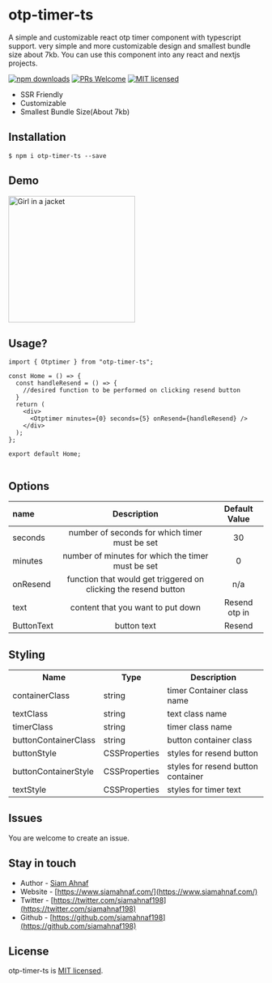 # otp-timer-ts

A simple and customizable react otp timer component with typescript support. very simple and more customizable design and smallest bundle size about 7kb. You can use this component into any react and nextjs projects.

[![npm downloads](https://cdn.jsdelivr.net/gh/siamahnaf198/react-simple-phone-input@main/assets/downloads.svg)](https://www.npmjs.com/package/otp-timer-ts)
[![PRs Welcome](https://cdn.jsdelivr.net/gh/siamahnaf198/react-simple-phone-input@main/assets/prs-welcome.svg)](https://github.com/siamahnaf198/otp-timer-ts)
[![MIT licensed](https://cdn.jsdelivr.net/gh/siamahnaf198/react-simple-phone-input@main/assets/license.svg)](https://github.com/siamahnaf198/otp-timer-ts/blob/main/LICENSE)

- SSR Friendly
- Customizable
- Smallest Bundle Size(About 7kb)


## Installation

```shell-script
$ npm i otp-timer-ts --save
```

## Demo

<img src="https://res.cloudinary.com/dub0dpenl/image/upload/v1672334376/otp-timer-ts_f8ebe8.gif" alt="Girl in a jacket" width="250">

## Usage?

```
import { Otptimer } from "otp-timer-ts";

const Home = () => {
  const handleResend = () => {
    //desired function to be performed on clicking resend button
  }
  return (
    <div>
      <Otptimer minutes={0} seconds={5} onResend={handleResend} />
    </div>
  );
};

export default Home;


```

## Options

| name       |                           Description                           |  Default Value  |
| :--------- | :-------------------------------------------------------------: |  :-----------:  |
| seconds    |          number of seconds for which timer must be set          |       30        |
| minutes    |        number of minutes for which the timer must be set        |        0        |
| onResend     | function that would get triggered on clicking the resend button |       n/a       |
| text       |                content that you want to put down                |  Resend otp in  |
| ButtonText |                            button text                          |     Resend      |

## Styling

<table>
  <tr>
    <th> Name </th>
    <th> Type </th>
    <th> Description </th>
  </tr>
  <tr>
    <td> containerClass </td>
    <td> string </td>
    <td> timer Container class name </td>
  </tr>
  <tr>
    <td> textClass </td>
    <td> string </td>
    <td> text class name </td>
  </tr>
  <tr>
    <td> timerClass </td>
    <td> string </td>
    <td> timer class name </td>
  </tr>
  <tr>
    <td> buttonContainerClass </td>
    <td> string </td>
    <td> button container class </td>
  </tr>
  <tr>
    <td> buttonStyle </td>
    <td> CSSProperties </td>
    <td> styles for resend button </td>
  </tr>
  <tr>
    <td> buttonContainerStyle </td>
    <td> CSSProperties </td>
    <td> styles for resend button container </td>
  </tr>
  <tr>
    <td> textStyle </td>
    <td> CSSProperties </td>
    <td> styles for timer text </td>
  </tr>
</table>

## Issues

You are welcome to create an issue.

## Stay in touch

- Author - [Siam Ahnaf](https://www.siamahnaf.com/)
- Website - [https://www.siamahnaf.com/](https://www.siamahnaf.com/)
- Twitter - [https://twitter.com/siamahnaf198](https://twitter.com/siamahnaf198)
- Github - [https://github.com/siamahnaf198](https://github.com/siamahnaf198)

## License
otp-timer-ts is [MIT licensed](https://github.com/siamahnaf198/otp-timer-ts/blob/main/LICENSE).